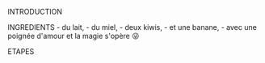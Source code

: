 INTRODUCTION


INGREDIENTS
    - du lait, 
    - du miel, 
    - deux kiwis,
    - et une banane,
    - avec une poignée d'amour et la magie s'opère 😜

ETAPES